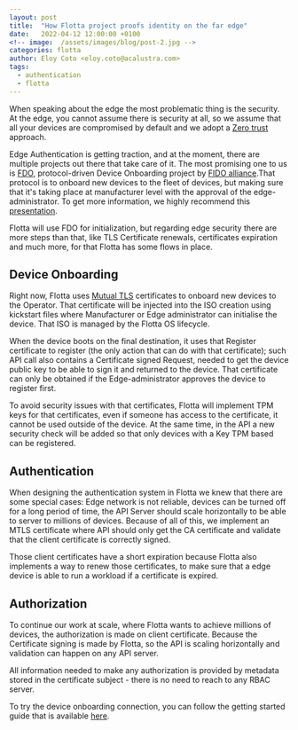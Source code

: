 ```yaml
---
layout: post
title:  "How Flotta project proofs identity on the far edge"
date:   2022-04-12 12:00:00 +0100
<!-- image:  /assets/images/blog/post-2.jpg -->
categories: flotta
author: Eloy Coto <eloy.coto@acalustra.com>
tags:
  - authentication
  - flotta
---
```


When speaking about the edge the most problematic thing is the security. At the
edge, you cannot assume there is security at all, so we assume that all your
devices are compromised by default and we adopt a [Zero
trust](https://cloud.google.com/beyondcorp) approach.

Edge Authentication is getting traction, and at the moment, there are multiple
projects out there that take care of it. The most promising one to us is
[FDO](https://fidoalliance.org/specs/FDO/FIDO-Device-Onboard-RD-v1.0-20201202.html),
protocol-driven Device Onboarding project by [FIDO
alliance](https://fidoalliance.org/).That protocol is to onboard new devices to
the fleet of devices, but making sure that it's taking place at manufacturer
level with the approval of the edge-administrator. To get more information, we
highly recommend this
[presentation](https://www.youtube.com/watch?v=fAGCkenbKCA&ab_channel=DevConf).

Flotta will use FDO for initialization, but regarding edge security there are
more steps than that, like TLS Certificate renewals, certificates expiration
and much more, for that Flotta has some flows in place.


## Device Onboarding

Right now, Flotta uses [Mutual
TLS](https://en.wikipedia.org/wiki/Mutual_authentication) certificates to
onboard new devices to the Operator. That certificate will be injected into the
ISO creation using kickstart files where Manufacturer or Edge administrator can
initialise the device. That ISO is managed by the Flotta OS lifecycle.

When the device boots on the final destination, it uses that Register
certificate to register (the only action that can do with that certificate);
such API call also contains a Certificate signed Request, needed to get the
device public key to be able to sign it and returned to the device. That
certificate can only be obtained if the Edge-administrator approves the device
to register first.

To avoid security issues with that certificates, Flotta will implement TPM keys
for that certificates, even if someone has access to the certificate, it cannot
be used outside of the device. At the same time, in the API a new security
check will be added so that only devices with a Key TPM based can be registered.


## Authentication

When designing the authentication system in Flotta we knew that there are some
special cases: Edge network is not reliable, devices can be turned off for a
long period of time, the API Server should scale horizontally to be able to
server to millions of devices. Because of all of this, we implement an MTLS
certificate where API should only get the CA certificate and validate that the
client certificate is correctly signed.

Those client certificates have a short expiration because Flotta also
implements a way to renew those certificates, to make sure that a edge device
is able to run a workload if a certificate is expired.

## Authorization

To continue our work at scale, where Flotta wants to achieve millions of
devices, the authorization is made on client certificate. Because the
Certificate signing is made by Flotta, so the API is scaling horizontally and
validation can happen on any API server.

All information needed to make any authorization is provided by metadata stored
in the certificate subject - there is no need to reach to any RBAC server.

To try the device onboarding connection, you can follow the getting started
guide that is available
[here](https://github.com/project-flotta/flotta-operator/blob/main/docs/user-guide/running.md).
